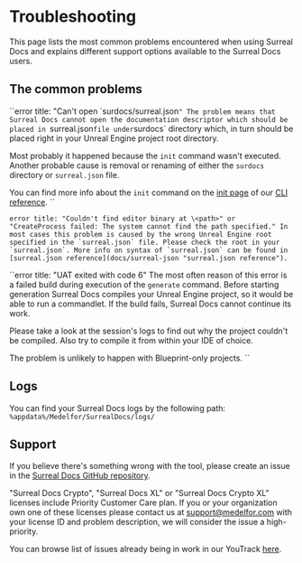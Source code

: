 # Troubleshooting

This page lists the most common problems encountered when using Surreal Docs and explains different support options available to the Surreal Docs users.

## The common problems

``error
title: "Can't open \`surdocs/surreal.json`"
The problem means that Surreal Docs cannot open the documentation descriptor which should be placed in `surreal.json` file under `surdocs` directory which, in turn should be placed right in your Unreal Engine project root directory.

Most probably it happened because the `init` command wasn't executed. Another probable cause is removal or renaming of either the `surdocs` directory or `surreal.json` file.

You can find more info about the `init` command on the [init page](docs/cli/init "init description") of our [CLI reference](docs/cli "CLI reference").
``

``error
title: "Couldn't find editor binary at \<path>" or "CreateProcess failed: The system cannot find the path specified."
In most cases this problem is caused by the wrong Unreal Engine root specified in the `surreal.json` file. Please check the root in your `surreal.json`. More info on syntax of `surreal.json` can be found in [surreal.json reference](docs/surreal-json "surreal.json reference").
``

``error
title: "UAT exited with code 6"
The most often reason of this error is a failed build during execution of the
`generate` command. Before starting generation Surreal Docs compiles your Unreal Engine project, so it would be able to run a commandlet. If the  build fails, Surreal Docs cannot continue its work.

Please take a look at the session's logs to find out why the project couldn't be compiled. Also try to compile it from within your IDE of choice.

The problem is unlikely to happen with Blueprint-only projects.
``

## Logs

You can find your Surreal Docs logs by the following path: `%appdata%/Medelfor/SurrealDocs/logs/`

## Support

If you believe there's something wrong with the tool, please create an
issue in the [Surreal Docs GitHub repository](https://github.com/medelfor/surreal-docs "Surreal Docs GitHub repository").

"Surreal Docs Crypto", "Surreal Docs XL" or "Surreal Docs Crypto
XL" licenses include Priority Customer Care plan. If you or your
organization own one of these licenses please contact us at
[support@medelfor.com](mailto:support@medelfor.com "Support email") with your
license ID and problem description, we will consider the issue a high-priority.

You can browse list of issues already being in work in our YouTrack
[here](https://issues.internal.medelfor.com/youtrack/issues?q=project:%20%7BSurreal%20Docs%7D "Surreal Docs WIP issues").
